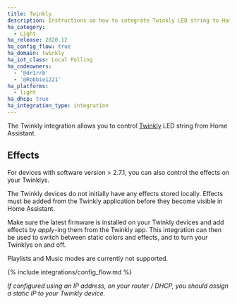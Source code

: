 ```yaml
---
title: Twinkly
description: Instructions on how to integrate Twinkly LED string to Home Assistant.
ha_category:
  - Light
ha_release: 2020.12
ha_config_flow: true
ha_domain: twinkly
ha_iot_class: Local Polling
ha_codeowners:
  - '@dr1rrb'
  - '@Robbie1221'
ha_platforms:
  - light
ha_dhcp: true
ha_integration_type: integration
---
```


The Twinkly integration allows you to control [Twinkly](https://twinkly.com/) LED string from Home Assistant.

## Effects

For devices with software version > 2.7.1, you can also control the effects on your Twinklys.

The Twinkly devices do not initially have any effects stored locally. Effects must be added from the Twinkly application before they become visible in Home Assistant.

Make sure the latest firmware is installed on your Twinkly devices and add effects by _apply_-ing them from the Twinkly app.
This integration can then be used to switch between static colors and effects, and to turn your Twinklys on and off.  

Playlists and Music modes are currently not supported.

{% include integrations/config_flow.md %}

_If configured using an IP address, on your router / DHCP, you should assign a static IP to your Twinkly device._
